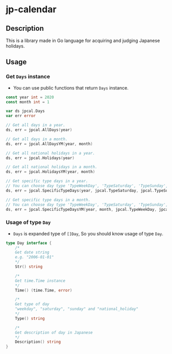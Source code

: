 # jp-calendar

## Description

This is a library made in Go language for acquiring and judging Japanese holidays.

## Usage

### Get `Days` instance

+ You can use public functions that return `Days` instance.

```go
const year int = 2020
const month int = 1

var ds jpcal.Days
var err error

// Get all days in a year.
ds, err = jpcal.AllDays(year)

// Get all days in a month.
ds, err = jpcal.AllDaysYM(year, month)

// Get all national holidays in a year.
ds, err = jpcal.Holidays(year)

// Get all national holidays in a month.
ds, err = jpcal.HolidaysYM(year, month)

// Get specific type days in a year.
// You can choose day type 'TypeWeekDay', 'TypeSaturday', 'TypeSunday', 'TypeNationalHoliday'
ds, err = jpcal.SpecificTypeDays(year, jpcal.TypeSaturday, jpcal.TypeSunday)

// Get specific type days in a month.
// You can choose day type 'TypeWeekDay', 'TypeSaturday', 'TypeSunday', 'TypeNationalHoliday'
ds, err = jpcal.SpecificTypeDaysYM(year, month, jpcal.TypeWeekDay, jpcal.TypeNationalHoliday)
```

### Usage of type `Day`

+ `Days` is expanded type of `[]Day`, So you should know usage of type `Day`.

```go
type Day interface {
    /*
    Get date string
    e.g. "2006-01-01"
    */
    Str() string

    /*
    Get time.Time instance
    */
    Time() (time.Time, error)

    /*
    Get type of day
    "weekday", "saturday", "sunday" and "national_holiday"
    */
    Type() string

    /*
    Get description of day in Japanese
    */
    Description() string
}
```

